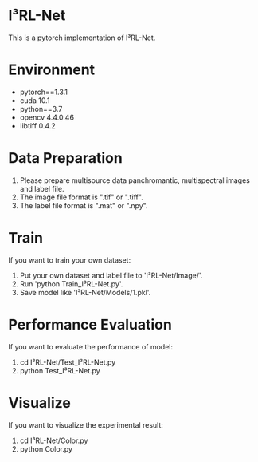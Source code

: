 # I³RL-Net  
This is a pytorch implementation of I³RL-Net.  
# Environment  
* pytorch==1.3.1
* cuda 10.1  
* python==3.7  
* opencv 4.4.0.46  
* libtiff 0.4.2  
# Data Preparation  
1. Please prepare multisource data panchromantic, multispectral images and label file.  
2. The image file format is ".tif" or ".tiff".  
3. The label file format is ".mat" or ".npy".  
# Train  
If you want to train your own dataset:  
1. Put your own dataset and label file to 'I³RL-Net/Image/'.  
2. Run 'python Train_I³RL-Net.py'.  
3. Save model like 'I³RL-Net/Models/1.pkl'.  
# Performance Evaluation  
If you want to evaluate the performance of model:  
1. cd I³RL-Net/Test_I³RL-Net.py  
2. python Test_I³RL-Net.py  
# Visualize  
If you want to visualize the experimental result:  
1. cd I³RL-Net/Color.py  
2. python Color.py  
